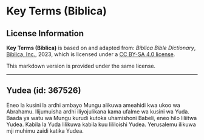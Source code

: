 # Key Terms (Biblica)

## License Information

**Key Terms (Biblica)** is based on and adapted from: _Biblica Bible Dictionary_, [Biblica, Inc.](https://www.biblica.com/), 2023, which is licensed under a [CC BY-SA 4.0 license](https://creativecommons.org/licenses/by-sa/4.0/legalcode.en).

This markdown version is provided under the same license.



--------------------------------

## Yudea (id: 367526)

Eneo la kusini la ardhi ambayo Mungu alikuwa ameahidi kwa ukoo wa Abrahamu. Ilijumuisha ardhi iliyojulikana kama ufalme wa kusini wa Yuda. Baada ya watu wa Mungu kurudi kutoka uhamishoni Babeli, eneo hilo liliitwa Yudea. Kabila la Yuda lilikuwa kabila kuu lililoishi Yudea. Yerusalemu ilikuwa mji muhimu zaidi katika Yudea.


